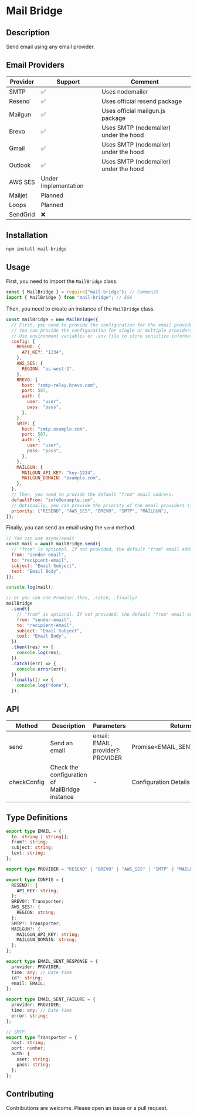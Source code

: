# Mail Bridge

## Description

Send email using any email provider.

## Email Providers

| Provider | Support              | Comment                               |
| -------- | -------------------- | ------------------------------------- |
| SMTP     | ✅                   | Uses nodemailer                       |
| Resend   | ✅                   | Uses official resend package          |
| Mailgun  | ✅                   | Uses official mailgun.js package      |
| Brevo    | ✅                   | Uses SMTP (nodemailer) under the hood |
| Gmail    | ✅                   | Uses SMTP (nodemailer) under the hood |
| Outlook  | ✅                   | Uses SMTP (nodemailer) under the hood |
| AWS SES  | Under Implementation |                                       |
| Mailjet  | Planned              |                                       |
| Loops    | Planned              |                                       |
| SendGrid | ❌                   |                                       |

## Installation

```bash
npm install mail-bridge
```

## Usage

First, you need to import the `MailBridge` class.

```javascript
const { MailBridge } = require("mail-bridge"); // CommonJS
import { MailBridge } from "mail-bridge"; // ES6
```

Then, you need to create an instance of the `MailBridge` class.

```javascript
const mailBridge = new MailBridge({
  // First, you need to provide the configuration for the email providers.
  // You can provide the configuration for single or multiple providers.
  // Use environment variables or .env file to store sensitive information.
  config: {
    RESEND: {
      API_KEY: "1234",
    },
    AWS_SES: {
      REGION: "us-west-2",
    },
    BREVO: {
      host: "smtp-relay.brevo.com",
      port: 587,
      auth: {
        user: "user",
        pass: "pass",
      },
    },
    SMTP: {
      host: "smtp.example.com",
      port: 587,
      auth: {
        user: "user",
        pass: "pass",
      },
    },
    MAILGUN: {
      MAILGUN_API_KEY: "key-1234",
      MAILGUN_DOMAIN: "example.com",
    },
  },
  // Then, you need to provide the default "from" email address.
  defaultFrom: "info@example.com",
  // Optionally, you can provide the priority of the email providers (if you have configures multiple providers).
  priority: ["RESEND", "AWS_SES", "BREVO", "SMTP", "MAILGUN"],
});
```

Finally, you can send an email using the `send` method.

```javascript
// You can use async/await
const mail = await mailBridge.send({
  // "from" is optional. If not provided, the default "from" email address will be used.
  from: "sender-email",
  to: "recipient-email",
  subject: "Email Subject",
  text: "Email Body",
});

console.log(mail);
```

```javascript
// Or you can use Promise(.then, .catch, .finally)
mailBridge
  .send({
    // "from" is optional. If not provided, the default "from" email address will be used.
    from: "sender-email",
    to: "recipient-email",
    subject: "Email Subject",
    text: "Email Body",
  })
  .then((res) => {
    console.log(res);
  })
  .catch((err) => {
    console.error(err);
  })
  .finally(() => {
    console.log("done");
  });
```

## API

| Method      | Description                                    | Parameters                        | Returns                      |
| ----------- | ---------------------------------------------- | --------------------------------- | ---------------------------- |
| send        | Send an email                                  | email: EMAIL, provider?: PROVIDER | Promise<EMAIL_SENT_RESPONSE> |
| checkConfig | Check the configuration of MailBridge instance | -                                 | Configuration Details        |

## Type Definitions

```typescript
export type EMAIL = {
  to: string | string[];
  from?: string;
  subject: string;
  text: string;
};

export type PROVIDER = "RESEND" | "BREVO" | "AWS_SES" | "SMTP" | "MAILGUN";

export type CONFIG = {
  RESEND?: {
    API_KEY: string;
  };
  BREVO?: Transporter;
  AWS_SES?: {
    REGION: string;
  };
  SMTP?: Transporter;
  MAILGUN?: {
    MAILGUN_API_KEY: string;
    MAILGUN_DOMAIN: string;
  };
};

export type EMAIL_SENT_RESPONSE = {
  provider: PROVIDER;
  time: any; // Date time
  id?: string;
  email: EMAIL;
};

export type EMAIL_SENT_FAILURE = {
  provider: PROVIDER;
  time: any; // Date time
  error: string;
};

// SMTP
export type Transporter = {
  host: string;
  port: number;
  auth: {
    user: string;
    pass: string;
  };
};
```

## Contributing

Contributions are welcome. Please open an issue or a pull request.
